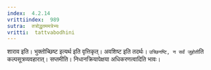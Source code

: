 ```yaml
---
index:  4.2.14
vrittiindex:  989
sutra:  तत्रोद्धृतममत्रेभ्यः
vritti:  tattvabodhini 
---
```


शाराव इति। भुक्तोच्छिष्ट इत्यर्थ इति वृत्तिकृत्। अवशिष्ट इति तदर्थः। `उच्छिनष्टि, न सर्वं जुहोती`ति कल्पसूत्रव्यवहारात्। सप्तमीति। निधानक्रियापेक्षया अधिकरणत्वादिति भावः।

